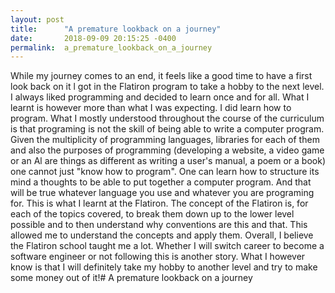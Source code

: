 ```yaml
---
layout: post
title:      "A premature lookback on a journey"
date:       2018-09-09 20:15:25 -0400
permalink:  a_premature_lookback_on_a_journey
---
```


While my journey comes to an end, it feels like a good time to have a first look back on it
l got in the Flatiron program to take a hobby to the next level. I always liked programming and decided
to learn once and for all. What I learnt is however more than what I was expecting.
I did learn how to program. What I mostly understood throughout the course of the curriculum is that
programing is not the skill of being able to write a computer program. Given the multiplicity of
programming languages, libraries for each of them and also the purposes of programming (developing a
website, a video game or an Al are things as different as writing a user's manual, a poem or a book) one
cannot just "know how to program". One can learn how to structure its mind a thoughts to be able to
put together a computer program. And that will be true whatever language you use and whatever you
are programing for.
This is what I learnt at the Flatiron. The concept of the Flatiron is, for each of the topics covered, to
break them down up to the lower level possible and to then understand why conventions are this and
that. This allowed me to understand the concepts and apply them.
Overall, I believe the Flatiron school taught me a lot. Whether I will switch career to become a software
engineer or not following this is another story.
What I however know is that I will definitely take my hobby to another level and try to make some
money out of it!# A premature lookback on a journey


